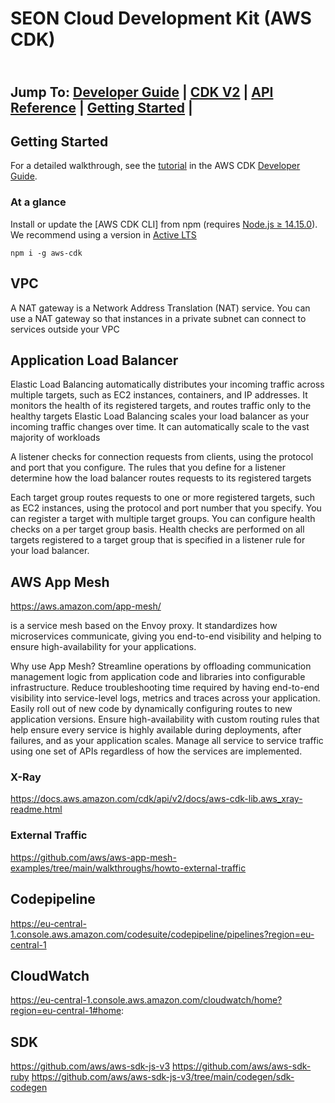 # SEON Cloud Development Kit (AWS CDK)

\
Jump To:
[Developer Guide](https://docs.aws.amazon.com/cdk/latest/guide) |
[CDK V2](https://docs.aws.amazon.com/cdk/api/v2/) |
[API Reference](https://docs.aws.amazon.com/cdk/api/latest/docs/aws-construct-library.html) |
[Getting Started](#getting-started) |
-------

## Getting Started

For a detailed walkthrough, see the [tutorial](https://docs.aws.amazon.com/cdk/latest/guide/getting_started.html#hello_world_tutorial) in the AWS CDK [Developer Guide](https://docs.aws.amazon.com/cdk/latest/guide/home.html).

### At a glance
Install or update the [AWS CDK CLI] from npm (requires [Node.js ≥ 14.15.0](https://nodejs.org/download/release/latest-v14.x/)). We recommend using a version in [Active LTS](https://nodejs.org/en/about/releases/)

```console
npm i -g aws-cdk
```


## VPC

A NAT gateway is a Network Address Translation (NAT) service. You can use a NAT gateway so that instances in a private subnet can connect to services outside your VPC



## Application Load Balancer 

Elastic Load Balancing automatically distributes your incoming traffic across multiple targets, such as EC2 instances, containers, and IP addresses.
It monitors the health of its registered targets, and routes traffic only to the healthy targets
Elastic Load Balancing scales your load balancer as your incoming traffic changes over time. It can automatically scale to the vast majority of workloads

A listener checks for connection requests from clients, using the protocol and port that you configure.
The rules that you define for a listener determine how the load balancer routes requests to its registered targets

Each target group routes requests to one or more registered targets, such as EC2 instances, using the protocol and port 
number that you specify. You can register a target with multiple target groups. You can configure health checks on a per 
target group basis. Health checks are performed on all targets registered to a target group that is specified in a listener rule for your load balancer.



## AWS App Mesh 

https://aws.amazon.com/app-mesh/

is a service mesh based on the Envoy proxy. It standardizes how microservices communicate, giving you end-to-end visibility and helping to ensure high-availability for your applications.


Why use App Mesh?
Streamline operations by offloading communication management logic from application code and libraries into configurable infrastructure.
Reduce troubleshooting time required by having end-to-end visibility into service-level logs, metrics and traces across your application.
Easily roll out of new code by dynamically configuring routes to new application versions.
Ensure high-availability with custom routing rules that help ensure every service is highly available during deployments, after failures, and as your application scales.
Manage all service to service traffic using one set of APIs regardless of how the services are implemented.

### X-Ray
https://docs.aws.amazon.com/cdk/api/v2/docs/aws-cdk-lib.aws_xray-readme.html

### External Traffic
https://github.com/aws/aws-app-mesh-examples/tree/main/walkthroughs/howto-external-traffic


## Codepipeline 

https://eu-central-1.console.aws.amazon.com/codesuite/codepipeline/pipelines?region=eu-central-1

## CloudWatch

https://eu-central-1.console.aws.amazon.com/cloudwatch/home?region=eu-central-1#home:

## SDK

https://github.com/aws/aws-sdk-js-v3
https://github.com/aws/aws-sdk-ruby
https://github.com/aws/aws-sdk-js-v3/tree/main/codegen/sdk-codegen

